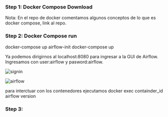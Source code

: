 ### Step 1: Docker Compose Download
Nota: En el repo de docker comentamos algunos conceptos de lo que es docker compose, link al repo.

### Step 2: Docker Compose run
docker-compose up airflow-init
docker-compose up

Ya podemos dirigirnos al localhost:8080 para ingresar a la GUI de Airflow. Ingresamos con user:airflow y pasword:airflow.

![signin](https://user-images.githubusercontent.com/42939877/176025001-26753aaf-1c69-4106-94ae-fd6aa652b86d.png)

![airflow](https://user-images.githubusercontent.com/42939877/176024503-48d003f0-0e05-4e6d-ab43-655af0a04c84.png)

para interctuar con los contenedores ejecutamos
docker exec containder_id airflow version

### Step 3:  
